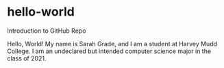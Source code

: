 # hello-world
Introduction to GitHub Repo

Hello, World!
My name is Sarah Grade, and I am a student at Harvey Mudd College.
I am an undeclared but intended computer science major in the class of 2021.

